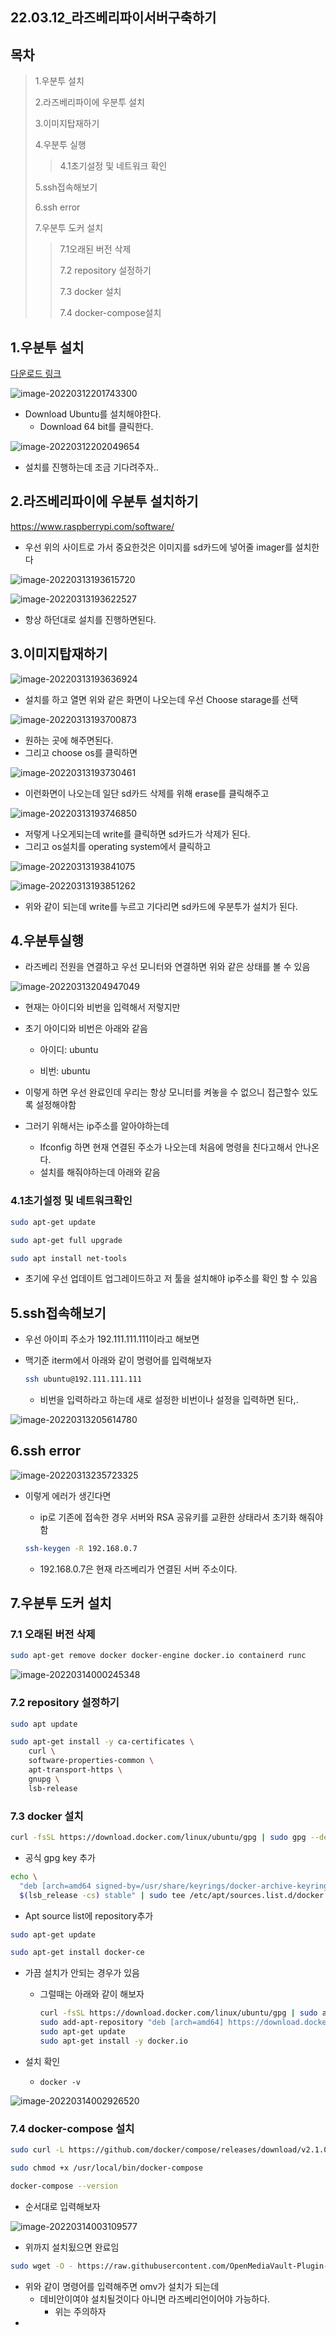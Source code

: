 ## 22.03.12_라즈베리파이서버구축하기

## 목차

> 1.우분투 설치
>
> 2.라즈베리파이에 우분투 설치
>
> 3.이미지탑재하기
>
> 4.우분투 실행
>
> > 4.1초기설정 및 네트워크 확인
>
> 5.ssh접속해보기
>
> 6.ssh error
>
> 7.우분투 도커 설치
>
> > 7.1오래된 버전 삭제
> >
> > 7.2 repository 설정하기
> >
> > 7.3 docker 설치
> >
> > 7.4 docker-compose설치

## 1.우분투 설치

[다운로드 링크](https://ubuntu.com/download/raspberry-pi)

![image-20220312201743300](22.03.12_라즈베리파이서버구축하기.assets/image-20220312201743300.png)

- Download Ubuntu를 설치해야한다.
  - Download 64 bit를 클릭한다.

![image-20220312202049654](22.03.12_라즈베리파이서버구축하기.assets/image-20220312202049654.png)

- 설치를 진행하는데 조금 기다려주자..

## 2.라즈베리파이에 우분투 설치하기

https://www.raspberrypi.com/software/

- 우선 위의 사이트로 가서 중요한것은 이미지를 sd카드에 넣어줄 imager를 설치한다

![image-20220313193615720](22.03.12_라즈베리파이서버구축하기.assets/image-20220313193615720.png)

![image-20220313193622527](22.03.12_라즈베리파이서버구축하기.assets/image-20220313193622527.png)

- 항상 하던대로 설치를 진행하면된다.

## 3.이미지탑재하기

![image-20220313193636924](22.03.12_라즈베리파이서버구축하기.assets/image-20220313193636924.png)

- 설치를 하고 열면 위와 같은 화면이 나오는데 우선 Choose starage를 선택

![image-20220313193700873](22.03.12_라즈베리파이서버구축하기.assets/image-20220313193700873.png)

- 원하는 곳에 해주면된다.
- 그리고 choose os를 클릭하면

![image-20220313193730461](22.03.12_라즈베리파이서버구축하기.assets/image-20220313193730461.png)

- 이런화면이 나오는데 일단 sd카드 삭제를 위해 erase를 클릭해주고

![image-20220313193746850](22.03.12_라즈베리파이서버구축하기.assets/image-20220313193746850.png)

- 저렇게 나오게되는데 write를 클릭하면 sd카드가 삭제가 된다.
- 그리고 os설치를 operating system에서 클릭하고 

![image-20220313193841075](22.03.12_라즈베리파이서버구축하기.assets/image-20220313193841075.png)

![image-20220313193851262](22.03.12_라즈베리파이서버구축하기.assets/image-20220313193851262.png)

- 위와 같이 되는데 write를 누르고 기다리면 sd카드에 우분투가 설치가 된다.

## 4.우분투실행

- 라즈베리 전원을 연결하고 우선 모니터와 연결하면 위와 같은 상태를 볼 수 있음

![image-20220313204947049](22.03.12_라즈베리파이서버구축하기.assets/image-20220313204947049.png)

- 현재는 아이디와 비번을 입력해서 저렇지만

- 초기 아이디와 비번은 아래와 같음

  - 아이디: ubuntu

  - 비번: ubuntu

- 이렇게 하면 우선 완료인데 우리는 항상 모니터를 켜놓을 수 없으니 접근할수 있도록 설정해야함

- 그러기 위해서는 ip주소를 알아야하는데

  - Ifconfig 하면 현재 연결된 주소가 나오는데 처음에 명령을 친다고해서 안나온다.
  - 설치를 해줘야하는데 아래와 같음

### 4.1초기설정 및 네트워크확인

```sh
sudo apt-get update

sudo apt-get full upgrade

sudo apt install net-tools
```

- 초기에 우선 업데이트 업그레이드하고 저 툴을 설치해야 ip주소를 확인 할 수 있음

## 5.ssh접속해보기

- 우선 아이피 주소가 192.111.111.111이라고 해보면

- 맥기준 iterm에서 아래와 같이 명령어를 입력해보자

  ```sh
  ssh ubuntu@192.111.111.111
  ```

  - 비번을 입력하라고 하는데 새로 설정한 비번이나 설정을 입력하면 된다,.



![image-20220313205614780](22.03.12_라즈베리파이서버구축하기.assets/image-20220313205614780.png)

## 6.ssh error

![image-20220313235723325](22.03.12_라즈베리파이서버구축하기.assets/image-20220313235723325.png)

- 이렇게 에러가 생긴다면 

  - ip로 기존에 접속한 경우 서버와 RSA 공유키를 교환한 상태라서 초기화 해줘야함

  ```sh
  ssh-keygen -R 192.168.0.7
  ```

  - 192.168.0.7은 현재 라즈베리가 연결된 서버 주소이다.

## 7.우분투 도커 설치

### 7.1 오래된 버전 삭제

```sh
sudo apt-get remove docker docker-engine docker.io containerd runc
```

![image-20220314000245348](22.03.12_라즈베리파이서버구축하기.assets/image-20220314000245348.png)

### 7.2 repository 설정하기

```sh
sudo apt update

sudo apt-get install -y ca-certificates \ 
    curl \
    software-properties-common \
    apt-transport-https \
    gnupg \
    lsb-release
```

### 7.3 docker 설치

```sh
curl -fsSL https://download.docker.com/linux/ubuntu/gpg | sudo gpg --dearmor -o /usr/share/keyrings/docker-archive-keyring.gpg
```

- 공식 gpg key 추가

```sh
echo \
  "deb [arch=amd64 signed-by=/usr/share/keyrings/docker-archive-keyring.gpg] https://download.docker.com/linux/ubuntu \
  $(lsb_release -cs) stable" | sudo tee /etc/apt/sources.list.d/docker.list > /dev/null
```

- Apt source list에 repository추가

```sh
sudo apt-get update

sudo apt-get install docker-ce
```

- 가끔 설치가 안되는 경우가 있음

  - 그럴때는 아래와 같이 해보자

    ```sh
    curl -fsSL https://download.docker.com/linux/ubuntu/gpg | sudo apt-key add -
    sudo add-apt-repository "deb [arch=amd64] https://download.docker.com/linux/ubuntu $(lsb_release -cs) stable"
    sudo apt-get update
    sudo apt-get install -y docker.io
    ```

- 설치 확인

  - `docker -v`

![image-20220314002926520](22.03.12_라즈베리파이서버구축하기.assets/image-20220314002926520.png)

### 7.4 docker-compose 설치

```sh
sudo curl -L https://github.com/docker/compose/releases/download/v2.1.0/docker-compose-`uname -s`-`uname -m` -o /usr/local/bin/docker-compose

sudo chmod +x /usr/local/bin/docker-compose

docker-compose --version
```

- 순서대로 입력해보자

![image-20220314003109577](22.03.12_라즈베리파이서버구축하기.assets/image-20220314003109577.png)

- 위까지 설치됬으면 완료임



```sh
sudo wget -O - https://raw.githubusercontent.com/OpenMediaVault-Plugin-Developers/installScript/master/install | sudo bash
```

- 위와 같이 명령어를 입력해주면 omv가 설치가 되는데
  - 데비안이여야 설치될것이다 아니면 라즈베리언이어야 가능하다.
    - 위는 주의하자
- 
